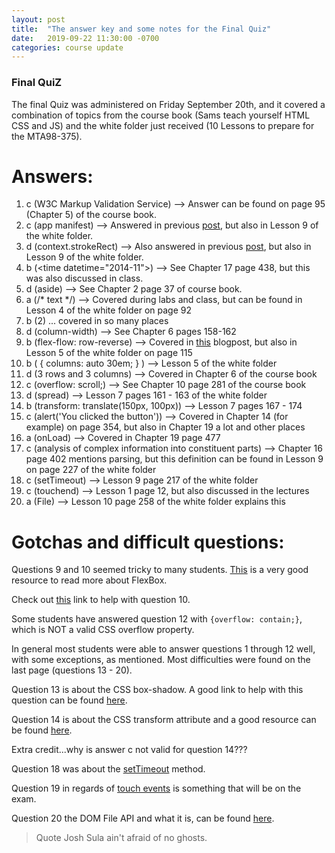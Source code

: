 ```yaml
---
layout: post
title:  "The answer key and some notes for the Final Quiz"
date:   2019-09-22 11:30:00 -0700
categories: course update
---
```


### Final QuiZ

The final Quiz was administered on Friday September 20th, and it covered a combination of topics from the course book (Sams teach yourself HTML CSS and JS) and the white folder just received (10 Lessons to prepare for the MTA98-375).

# Answers:

1. c (W3C Markup Validation Service) --> Answer can be found on page 95 (Chapter 5) of the course book.
2. c (app manifest) --> Answered in previous [post](/frontend-dev/course/update/2019/09/18/the-app-manifest-file.html), but also in Lesson 9 of the white folder.
3. d (context.strokeRect) --> Also answered in previous [post](/frontend-dev/course/update/2019/09/18/the-canvas-tag.html), but also in Lesson 9 of the white folder.
4. b (\<time datetime="2014-11">)  --> See Chapter 17 page 438, but this was also discussed in class.
5. d (aside)  --> See Chapter 2 page 37 of course book.
6. a (/\* text \*/) --> Covered during labs and class, but can be found in Lesson 4 of the white folder on page 92
7. b (2) ... covered in so many places
8. d (column-width) --> See Chapter 6 pages 158-162
9. b (flex-flow: row-reverse) --> Covered in [this](/frontend-dev/course/update/2019/08/02/liquid-layouts-and-bootstrap.html) blogpost, but also in Lesson 5 of the white folder on page 115
10. b ( { columns: auto 30em; } ) --> Lesson 5 of the white folder
11. d (3 rows and 3 columns)  --> Covered in Chapter 6 of the course book
12. c (overflow: scroll;) --> See Chapter 10 page 281 of the course book
13. d (spread) --> Lesson 7 pages 161 - 163 of the white folder
14. b (transform: translate(150px, 100px))  --> Lesson 7 pages 167 - 174
15. c (alert('You clicked the button')) --> Covered in Chapter 14 (for example) on page 354, but also in Chapter 19 a lot and other places
16. a (onLoad)  --> Covered in Chapter 19 page 477
17. c (analysis of complex information into constituent parts)  --> Chapter 16 page 402 mentions parsing, but this definition can be found in Lesson 9 on page 227 of the white folder
18. c (setTimeout)  --> Lesson 9 page 217 of the white folder
19. c (touchend)  --> Lesson 1 page 12, but also discussed in the lectures
20. a (File)  --> Lesson 10 page 258 of the white folder explains this

# Gotchas and difficult questions:

Questions 9 and 10 seemed tricky to many students. [This](https://developer.mozilla.org/en-US/docs/Web/CSS/flex-flow) is a very good resource to read more about FlexBox.

Check out [this](https://developer.mozilla.org/en-US/docs/Web/CSS/columns#Syntax) link to help with question 10.

Some students have answered question 12 with ```{overflow: contain;}```, which is NOT a valid CSS overflow property.

In general most students were able to answer questions 1 through 12 well, with some exceptions, as mentioned. Most difficulties were found on the last page (questions 13 - 20).

Question 13 is about the CSS box-shadow. A good link to help with this question can be found [here](https://developer.mozilla.org/en-US/docs/Web/CSS/box-shadow#Values).

Question 14 is about the CSS transform attribute and a good resource can be found [here](https://developer.mozilla.org/en-US/docs/Web/SVG/Attribute/transform#Translate).

Extra credit...why is answer c not valid for question 14???

Question 18 was about the [setTimeout](https://developer.mozilla.org/en-US/docs/Web/API/WindowOrWorkerGlobalScope/setTimeout) method.

Question 19 in regards of [touch events](https://developer.mozilla.org/en-US/docs/Web/API/TouchEvent#Touch_event_types) is something that will be on the exam.

Question 20 the DOM File API and what it is, can be found [here](https://developer.mozilla.org/en-US/docs/Extensions/Using_the_DOM_File_API_in_chrome_code).

> Quote
  Josh Sula ain't afraid of no ghosts.
